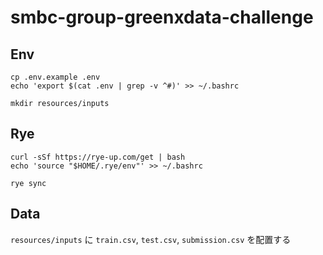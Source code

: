 # smbc-group-greenxdata-challenge

## Env
```
cp .env.example .env
echo 'export $(cat .env | grep -v ^#)' >> ~/.bashrc
```
```
mkdir resources/inputs
```

## Rye
```
curl -sSf https://rye-up.com/get | bash
echo 'source "$HOME/.rye/env"' >> ~/.bashrc
```
```
rye sync
```

## Data
`resources/inputs` に `train.csv`, `test.csv`, `submission.csv` を配置する